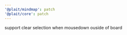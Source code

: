 ```yaml
---
'@plait/mindmap': patch
'@plait/core': patch
---
```


support clear selection when mousedown ouside of board

